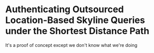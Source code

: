 # Authenticating Outsourced Location-Based Skyline Queries under the Shortest Distance Path

It's a proof of concept except we don't know what we're doing